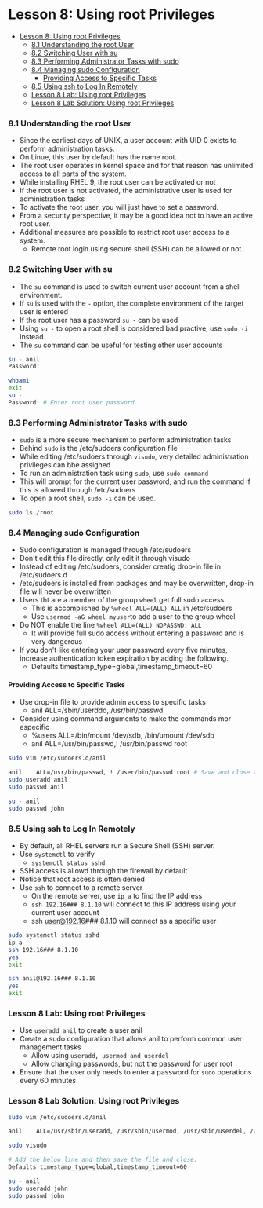 # Lesson 8: Using root Privileges

- [Lesson 8: Using root Privileges](#lesson-8-using-root-privileges)
    - [8.1 Understanding the root User](#81-understanding-the-root-user)
    - [8.2 Switching User with su](#82-switching-user-with-su)
    - [8.3 Performing Administrator Tasks with sudo](#83-performing-administrator-tasks-with-sudo)
    - [8.4 Managing sudo Configuration](#84-managing-sudo-configuration)
      - [Providing Access to Specific Tasks](#providing-access-to-specific-tasks)
    - [8.5 Using ssh to Log In Remotely](#85-using-ssh-to-log-in-remotely)
    - [Lesson 8 Lab: Using root Privileges](#lesson-8-lab-using-root-privileges)
    - [Lesson 8 Lab Solution: Using root Privileges](#lesson-8-lab-solution-using-root-privileges)

### 8.1 Understanding the root User

- Since the earliest days of UNIX, a user account with UID 0 exists to perform administration tasks.
- On Linue, this user by default has the name root.
- The root user operates in kernel space and for that reason has unlimited access to all parts of the system.
- While installing RHEL 9, the root user can be activated or not
- If the root user is not activated, the administrative user is used for administration tasks
- To activate the root user, you will just have to set a password.
- From a security perspective, it may be a good idea not to have an active root user.
- Additional measures are possible to restrict root user access to a system.
  - Remote root login using secure shell (SSH) can be allowed or not.

### 8.2 Switching User with su

- The `su` command is used to switch current user account from a shell environment.
- If `su` is used with the `-` option, the complete environment of the target user is entered 
- If the root user has a password `su -` can be used
- Using `su -` to open a root shell is considered bad practive, use `sudo -i` instead.
- The `su` command can be useful for testing other user accounts

```bash
su - anil
Password:

whoami
exit
su - 
Password: # Enter root user password.
```

### 8.3 Performing Administrator Tasks with sudo

- `sudo` is a more secure mechanism to perform administration tasks
- Behind `sudo` is the /etc/sudoers configuration file
- While editing /etc/sudoers through `visudo`, very detailed administration privileges can bbe assigned
- To run an administration task using `sudo`, use `sudo command`
- This will prompt for the current user password, and run the command if this is allowed through /etc/sudoers
- To open a root shell, `sudo -i` can be used.

```bash
sudo ls /root
```

### 8.4 Managing sudo Configuration

- Sudo configuration is managed through /etc/sudoers
- Don't edit this file directly, only edit it through visudo
- Instead of editing /etc/sudoers, consider creatig drop-in file in /etc/sudoers.d
- /etc/sudoers is installed from packages and may be overwritten, drop-in file will never be overwritten
- Users tht are a member of the group `wheel` get full sudo access
  - This is accomplished by `%wheel ALL=(ALL) ALL` in /etc/sudoers
  - Use `usermod -aG wheel myuser`to add a user to the group wheel
- Do NOT enable the line `%wheel ALL=(ALL) NOPASSWD: ALL`
  - It will provide full sudo access without entering a password and is very dangerous
- If you don't like entering your user password every five minutes, increase authentication token expiration by adding the following.
  - Defaults timestamp_type=global,timestamp_timeout=60

#### Providing Access to Specific Tasks

- Use drop-in file to provide admin access to specific tasks
  - anil ALL=/sbin/userddd, /usr/bin/passwd
- Consider using command arguments to make the commands mor especific
  - %users ALL=/bin/mount /dev/sdb, /bin/umount /dev/sdb
  - anil ALL=/usr/bin/passwd,! /usr/bin/passwd root

```bash
sudo vim /etc/sudoers.d/anil

anil    ALL=/usr/bin/passwd, ! /user/bin/passwd root # Save and close the file
sudo useradd anil
sudo passwd anil

su - anil
sudo passwd john
```

### 8.5 Using ssh to Log In Remotely

- By default, all RHEL servers run a Secure Shell (SSH) server.
- Use `systemctl` to verify
  - `systemctl status sshd`
- SSH access is allowd through the firewall by default
- Notice that root access is often denied
- Use `ssh` to connect to a remote server
  - On the remote server, use `ip a` to find the IP address
  - `ssh 192.16### 8.1.10` will connect to this IP address using your current user account
  - ssh user@192.16### 8.1.10 will connect as a specific user

```bash
sudo systemctl status sshd
ip a
ssh 192.16### 8.1.10
yes
exit

ssh anil@192.16### 8.1.10
yes
exit
```

### Lesson 8 Lab: Using root Privileges

- Use `useradd anil` to create a user anil
- Create a sudo configuration that allows anil to perform common user management tasks
  - Allow using `useradd, usermod and userdel`
  - Allow changing passwords, but not the password for user root
- Ensure that the user only needs to enter a password for `sudo` operations every 60 minutes

### Lesson 8 Lab Solution: Using root Privileges

```bash
sudo vim /etc/sudoers.d/anil

anil    ALL=/usr/sbin/useradd, /usr/sbin/usermod, /usr/sbin/userdel, /usr/bin/passwd, ! /user/bin/passwd root

sudo visudo 

# Add the below line and then save the file and close.
Defaults timestamp_type=global,timestamp_timeout=60

su - anil
sudo useradd john
sudo passwd john
```
